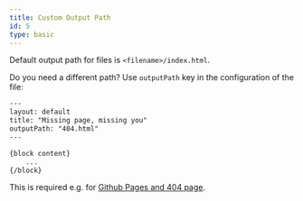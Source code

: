 ```yaml
---
title: Custom Output Path
id: 5
type: basic
---
```


Default output path for files is `<filename>/index.html`.

Do you need a different path? Use `outputPath` key in the configuration of the file:

```html
---
layout: default
title: "Missing page, missing you"
outputPath: "404.html"
---

{block content}
    ...
{/block}
```

This is required e.g. for [Github Pages and 404 page](https://help.github.com/articles/creating-a-custom-404-page-for-your-github-pages-site/).
